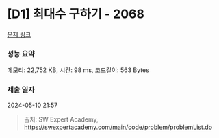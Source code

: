 # [D1] 최대수 구하기 - 2068 

[문제 링크](https://swexpertacademy.com/main/code/problem/problemDetail.do?contestProbId=AV5QQhbqA4QDFAUq) 

### 성능 요약

메모리: 22,752 KB, 시간: 98 ms, 코드길이: 563 Bytes

### 제출 일자

2024-05-10 21:57



> 출처: SW Expert Academy, https://swexpertacademy.com/main/code/problem/problemList.do